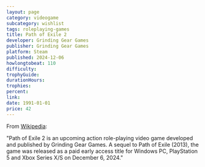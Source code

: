 ```yaml
---
layout: page
category: videogame
subcategory: wishlist
tags: roleplaying-games
title: Path of Exile 2
developer: Grinding Gear Games
publisher: Grinding Gear Games
platform: Steam
published: 2024-12-06
howlongtobeat: 110
difficulty:
trophyGuide:
durationHours:
trophies:
percent:
link:
date: 1991-01-01
price: 42
---
```


From [Wikipedia](https://en.wikipedia.org/wiki/Path_of_Exile_2):

"Path of Exile 2 is an upcoming action role-playing video game developed and published by Grinding Gear Games. A sequel to Path of Exile (2013), the game was released as a paid early access title for Windows PC, PlayStation 5 and Xbox Series X/S on December 6, 2024."
